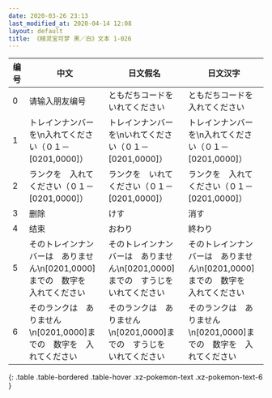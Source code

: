 ```yaml
---
date: 2020-03-26 23:13
last_modified_at: 2020-04-14 12:08
layout: default
title: 《精灵宝可梦 黑／白》文本 1-026
---
```

| 编号 | 中文 | 日文假名 | 日文汉字 |
| ---- | ---- | ---- | --- |
| 0 | 请输入朋友编号 | ともだちコードを　いれてください | ともだちコードを　入れてください |
| 1 | トレインナンバーを\n入れてください（０１－[0201,0000]） | トレインナンバーを\nいれてください（０１－[0201,0000]） | トレインナンバーを\n入れてください（０１－[0201,0000]） |
| 2 | ランクを　入れてください（０１－[0201,0000]） | ランクを　いれてください（０１－[0201,0000]） | ランクを　入れてください（０１－[0201,0000]） |
| 3 | 删除 | けす | 消す |
| 4 | 结束 | おわり | 終わり |
| 5 | そのトレインナンバーは　ありません\n[0201,0000]までの　数字を　入れてください | そのトレインナンバーは　ありません\n[0201,0000]までの　すうじを　いれてください | そのトレインナンバーは　ありません\n[0201,0000]までの　数字を　入れてください |
| 6 | そのランクは　ありません\n[0201,0000]までの　数字を　入れてください | そのランクは　ありません\n[0201,0000]までの　すうじを　いれてください | そのランクは　ありません\n[0201,0000]までの　数字を　入れてください |
{: .table .table-bordered .table-hover .xz-pokemon-text .xz-pokemon-text-6 }